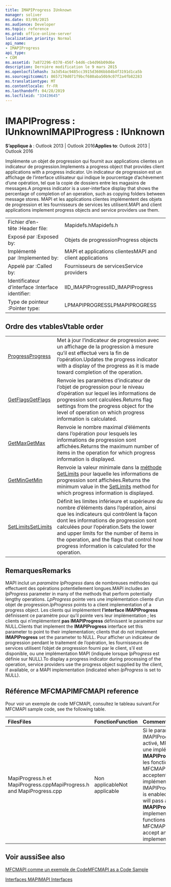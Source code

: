 ```yaml
---
title: IMAPIProgress IUnknown
manager: soliver
ms.date: 03/09/2015
ms.audience: Developer
ms.topic: reference
ms.prod: office-online-server
localization_priority: Normal
api_name:
- IMAPIProgress
api_type:
- COM
ms.assetid: 7a872296-0378-456f-b4d6-cb4d96b09d6e
description: Dernière modification le 9 mars 2015
ms.openlocfilehash: 3a3d54ac9485cc3915d3606bb84b4f3191d1ca5b
ms.sourcegitcommit: 8657170d071f9bcf680aba50b9c07f2a4fb82283
ms.translationtype: MT
ms.contentlocale: fr-FR
ms.lasthandoff: 04/28/2019
ms.locfileid: "33419645"
---
```

# <a name="imapiprogress--iunknown"></a><span data-ttu-id="fc03d-103">IMAPIProgress : IUnknown</span><span class="sxs-lookup"><span data-stu-id="fc03d-103">IMAPIProgress : IUnknown</span></span>

  
  
<span data-ttu-id="fc03d-104">**S’applique à** : Outlook 2013 | Outlook 2016</span><span class="sxs-lookup"><span data-stu-id="fc03d-104">**Applies to**: Outlook 2013 | Outlook 2016</span></span> 
  
<span data-ttu-id="fc03d-105">Implémente un objet de progression qui fournit aux applications clientes un indicateur de progression.</span><span class="sxs-lookup"><span data-stu-id="fc03d-105">Implements a progress object that provides client applications with a progress indicator.</span></span> <span data-ttu-id="fc03d-106">Un indicateur de progression est un affichage de l’interface utilisateur qui indique le pourcentage d’achèvement d’une opération, tel que la copie de dossiers entre les magasins de messages.</span><span class="sxs-lookup"><span data-stu-id="fc03d-106">A progress indicator is a user-interface display that shows the percentage of completion of an operation, such as copying folders between message stores.</span></span> <span data-ttu-id="fc03d-107">MAPI et les applications clientes implémentent des objets de progression et les fournisseurs de services les utilisent.</span><span class="sxs-lookup"><span data-stu-id="fc03d-107">MAPI and client applications implement progress objects and service providers use them.</span></span> 
  
|||
|:-----|:-----|
|<span data-ttu-id="fc03d-108">Fichier d’en-tête :</span><span class="sxs-lookup"><span data-stu-id="fc03d-108">Header file:</span></span>  <br/> |<span data-ttu-id="fc03d-109">Mapidefs.h</span><span class="sxs-lookup"><span data-stu-id="fc03d-109">Mapidefs.h</span></span>  <br/> |
|<span data-ttu-id="fc03d-110">Exposé par :</span><span class="sxs-lookup"><span data-stu-id="fc03d-110">Exposed by:</span></span>  <br/> |<span data-ttu-id="fc03d-111">Objets de progression</span><span class="sxs-lookup"><span data-stu-id="fc03d-111">Progress objects</span></span>  <br/> |
|<span data-ttu-id="fc03d-112">Implémenté par :</span><span class="sxs-lookup"><span data-stu-id="fc03d-112">Implemented by:</span></span>  <br/> |<span data-ttu-id="fc03d-113">MAPI et applications clientes</span><span class="sxs-lookup"><span data-stu-id="fc03d-113">MAPI and client applications</span></span>  <br/> |
|<span data-ttu-id="fc03d-114">Appelé par :</span><span class="sxs-lookup"><span data-stu-id="fc03d-114">Called by:</span></span>  <br/> |<span data-ttu-id="fc03d-115">Fournisseurs de services</span><span class="sxs-lookup"><span data-stu-id="fc03d-115">Service providers</span></span>  <br/> |
|<span data-ttu-id="fc03d-116">Identificateur d’interface :</span><span class="sxs-lookup"><span data-stu-id="fc03d-116">Interface identifier:</span></span>  <br/> |<span data-ttu-id="fc03d-117">IID_IMAPIProgress</span><span class="sxs-lookup"><span data-stu-id="fc03d-117">IID_IMAPIProgress</span></span>  <br/> |
|<span data-ttu-id="fc03d-118">Type de pointeur :</span><span class="sxs-lookup"><span data-stu-id="fc03d-118">Pointer type:</span></span>  <br/> |<span data-ttu-id="fc03d-119">LPMAPIPROGRESS</span><span class="sxs-lookup"><span data-stu-id="fc03d-119">LPMAPIPROGRESS</span></span>  <br/> |
   
## <a name="vtable-order"></a><span data-ttu-id="fc03d-120">Ordre des vtables</span><span class="sxs-lookup"><span data-stu-id="fc03d-120">Vtable order</span></span>

|||
|:-----|:-----|
|[<span data-ttu-id="fc03d-121">Progress</span><span class="sxs-lookup"><span data-stu-id="fc03d-121">Progress</span></span>](imapiprogress-progress.md) <br/> |<span data-ttu-id="fc03d-122">Met à jour l’indicateur de progression avec un affichage de la progression à mesure qu’il est effectué vers la fin de l’opération.</span><span class="sxs-lookup"><span data-stu-id="fc03d-122">Updates the progress indicator with a display of the progress as it is made toward completion of the operation.</span></span>  <br/> |
|[<span data-ttu-id="fc03d-123">GetFlags</span><span class="sxs-lookup"><span data-stu-id="fc03d-123">GetFlags</span></span>](imapiprogress-getflags.md) <br/> |<span data-ttu-id="fc03d-124">Renvoie les paramètres d’indicateur de l’objet de progression pour le niveau d’opération sur lequel les informations de progression sont calculées.</span><span class="sxs-lookup"><span data-stu-id="fc03d-124">Returns flag settings from the progress object for the level of operation on which progress information is calculated.</span></span>  <br/> |
|[<span data-ttu-id="fc03d-125">GetMax</span><span class="sxs-lookup"><span data-stu-id="fc03d-125">GetMax</span></span>](imapiprogress-getmax.md) <br/> |<span data-ttu-id="fc03d-126">Renvoie le nombre maximal d’éléments dans l’opération pour lesquels les informations de progression sont affichées.</span><span class="sxs-lookup"><span data-stu-id="fc03d-126">Returns the maximum number of items in the operation for which progress information is displayed.</span></span>  <br/> |
|[<span data-ttu-id="fc03d-127">GetMin</span><span class="sxs-lookup"><span data-stu-id="fc03d-127">GetMin</span></span>](imapiprogress-getmin.md) <br/> |<span data-ttu-id="fc03d-128">Renvoie la valeur minimale dans la [méthode SetLimits](imapiprogress-setlimits.md) pour laquelle les informations de progression sont affichées.</span><span class="sxs-lookup"><span data-stu-id="fc03d-128">Returns the minimum value in the [SetLimits](imapiprogress-setlimits.md) method for which progress information is displayed.</span></span>  <br/> |
|[<span data-ttu-id="fc03d-129">SetLimits</span><span class="sxs-lookup"><span data-stu-id="fc03d-129">SetLimits</span></span>](imapiprogress-setlimits.md) <br/> |<span data-ttu-id="fc03d-130">Définit les limites inférieure et supérieure du nombre d’éléments dans l’opération, ainsi que les indicateurs qui contrôlent la façon dont les informations de progression sont calculées pour l’opération.</span><span class="sxs-lookup"><span data-stu-id="fc03d-130">Sets the lower and upper limits for the number of items in the operation, and the flags that control how progress information is calculated for the operation.</span></span>  <br/> |
   
## <a name="remarks"></a><span data-ttu-id="fc03d-131">Remarques</span><span class="sxs-lookup"><span data-stu-id="fc03d-131">Remarks</span></span>

<span data-ttu-id="fc03d-132">MAPI inclut  _un paramètre lpProgress_ dans de nombreuses méthodes qui effectuent des opérations potentiellement longues.</span><span class="sxs-lookup"><span data-stu-id="fc03d-132">MAPI includes an  _lpProgress_ parameter in many of the methods that perform potentially lengthy operations.</span></span>  <span data-ttu-id="fc03d-133">_LpProgress_ pointe vers une implémentation cliente d’un objet de progression.</span><span class="sxs-lookup"><span data-stu-id="fc03d-133">_lpProgress_ points to a client implementation of a progress object.</span></span> <span data-ttu-id="fc03d-134">Les clients qui implémentent **l’interface IMAPIProgress** définissent ce paramètre pour qu’il pointe vers leur implémentation ; les clients qui n’implémentent **pas IMAPIProgress** définissent le paramètre sur NULL.</span><span class="sxs-lookup"><span data-stu-id="fc03d-134">Clients that implement the **IMAPIProgress** interface set this parameter to point to their implementation; clients that do not implement **IMAPIProgress** set the parameter to NULL.</span></span> <span data-ttu-id="fc03d-135">Pour afficher un indicateur de progression pendant le traitement de l’opération, les fournisseurs de services utilisent l’objet de progression fourni par le client, s’il est disponible, ou une implémentation MAPI (indiquée lorsque  _lpProgress_ est définie sur NULL).</span><span class="sxs-lookup"><span data-stu-id="fc03d-135">To display a progress indicator during processing of the operation, service providers use the progress object supplied by the client, if available, or a MAPI implementation (indicated when  _lpProgress_ is set to NULL).</span></span> 
  
## <a name="mfcmapi-reference"></a><span data-ttu-id="fc03d-136">Référence MFCMAPI</span><span class="sxs-lookup"><span data-stu-id="fc03d-136">MFCMAPI reference</span></span>

<span data-ttu-id="fc03d-137">Pour voir un exemple de code MFCMAPI, consultez le tableau suivant.</span><span class="sxs-lookup"><span data-stu-id="fc03d-137">For MFCMAPI sample code, see the following table.</span></span>
  
|<span data-ttu-id="fc03d-138">**Files**</span><span class="sxs-lookup"><span data-stu-id="fc03d-138">**Files**</span></span>|<span data-ttu-id="fc03d-139">**Fonction**</span><span class="sxs-lookup"><span data-stu-id="fc03d-139">**Function**</span></span>|<span data-ttu-id="fc03d-140">**Commentaire**</span><span class="sxs-lookup"><span data-stu-id="fc03d-140">**Comment**</span></span>|
|:-----|:-----|:-----|
|<span data-ttu-id="fc03d-141">MapiProgress.h et MapiProgress.cpp</span><span class="sxs-lookup"><span data-stu-id="fc03d-141">MapiProgress.h and MapiProgress.cpp</span></span>  <br/> |<span data-ttu-id="fc03d-142">Non applicable</span><span class="sxs-lookup"><span data-stu-id="fc03d-142">Not applicable</span></span>  <br/> |<span data-ttu-id="fc03d-143">Si le paramètre IMAPIProgress est activé, MFCMAPI passe une implémentation **IMAPIProgress** à toutes les fonctions que MFCMAPI appelle et qui acceptent une implémentation.</span><span class="sxs-lookup"><span data-stu-id="fc03d-143">If the IMAPIProgress setting is enabled, MFCMAPI will pass an **IMAPIProgress** implementation to all functions that MFCMAPI invokes that accept an implementation.</span></span>  <br/> |
   
## <a name="see-also"></a><span data-ttu-id="fc03d-144">Voir aussi</span><span class="sxs-lookup"><span data-stu-id="fc03d-144">See also</span></span>



[<span data-ttu-id="fc03d-145">MFCMAPI comme un exemple de Code</span><span class="sxs-lookup"><span data-stu-id="fc03d-145">MFCMAPI as a Code Sample</span></span>](mfcmapi-as-a-code-sample.md)
  
[<span data-ttu-id="fc03d-146">Interfaces MAPI</span><span class="sxs-lookup"><span data-stu-id="fc03d-146">MAPI Interfaces</span></span>](mapi-interfaces.md)

